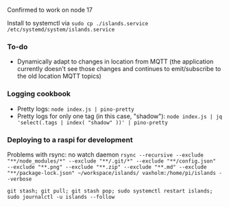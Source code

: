 Confirmed to work on node 17

Install to systemctl via `sudo cp ./islands.service /etc/systemd/system/islands.service`

### To-do

- Dynamically adapt to changes in location from MQTT (the application currently doesn't see those changes and continues to emit/subscribe to the old location MQTT topics)

### Logging cookbook

- Pretty logs: `node index.js | pino-pretty`
- Pretty logs for only one tag (in this case, "shadow"): `node index.js | jq 'select(.tags | index( "shadow" ))' | pino-pretty`

### Deploying to a raspi for development

Problems with rsync: no watch daemon
`rsync --recursive --exclude "**/node_modules/*" --exclude "**/.git/*" --exclude "**/config.json"  --exclude "**.png" --exclude "**.zip" --exclude "**.md" --exclude "**/package-lock.json" ~/workspace/islands/ vaxholm:/home/pi/islands --verbose`

`git stash; git pull; git stash pop; sudo systemctl restart islands; sudo journalctl -u islands --follow`
